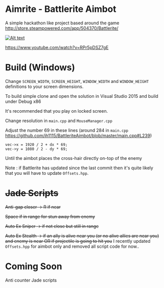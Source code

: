 # Aimrite - Battlerite Aimbot
A simple hackathon like project based around the game http://store.steampowered.com/app/504370/Battlerite/

[![Alt text](https://img.youtube.com/vi/RPr5pDSZ7gE/0.jpg)](https://www.youtube.com/watch?v=RPr5pDSZ7gE)

https://www.youtube.com/watch?v=RPr5pDSZ7gE

# Build (Windows)
Change ```SCREEN_WIDTH```, ```SCREEN_HEIGHT```, ```WINDOW_WIDTH``` and ```WINDOW_HEIGHT``` definitions to your screen dimensions.

To build simple clone and open the solution in Visual Studio 2015 and build under Debug x86

It's recommended that you play on locked screen.

Change resolution in ```main.cpp``` and ```MouseManager.cpp```

Adjust the number 69 in these lines (around 284 in ```main.cpp``` https://github.com/ih1115/BattleriteAimbot/blob/master/main.cpp#L239)
```
vec->x = 1920 / 2 + dx * 69;
vec->y = 1080 / 2 - dy * 69;
```
Until the aimbot places the cross-hair directly on-top of the enemy


Note : if Battlerite has updated since the last commit then it's quite likely that you will have to update ```Offsets.hpp```.


# ~~Jade Scripts~~
~~Anti-gap closer -> R if near~~

~~Space if in range for stun away from enemy~~

~~Auto Ex Sniper -> if not close but still in range~~

~~Auto Ex Stealth -> if an ally is alive near you (or no alive allies are near you) and enemy is near OR if projectile is going to hit you~~
I recently updated ```Offsets.hpp``` for aimbot only and removed all script code for now..


# Coming Soon
Anti counter
Jade scripts
